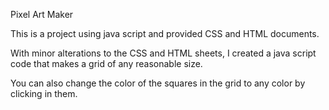 Pixel Art Maker

This is a project using java script and provided CSS and HTML documents.

With minor alterations to the CSS and HTML sheets, I created a java script code that makes a grid of any reasonable size.

You can also change the color of the squares in the grid to any color by clicking in them.
